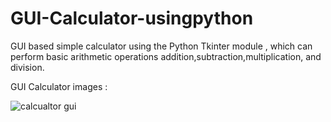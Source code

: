 # GUI-Calculator-usingpython
GUI based simple calculator using the Python  Tkinter module , which can perform basic arithmetic operations addition,subtraction,multiplication, and division.


GUI Calculator images :


![calcualtor gui](https://user-images.githubusercontent.com/68479220/156696911-f6aee20b-79c3-4c7f-ad06-47eaa2f5c544.png)
